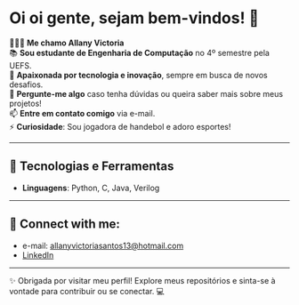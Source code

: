 # Oi oi gente, sejam bem-vindos! 👋  

👩🏽‍💻 **Me chamo Allany Victoria**  
📚 **Sou estudante de Engenharia de Computação** no 4º semestre pela UEFS.  
🤖 **Apaixonada por tecnologia e inovação**, sempre em busca de novos desafios.  
💬 **Pergunte-me algo** caso tenha dúvidas ou queira saber mais sobre meus projetos!  
📫 **Entre em contato comigo** via e-mail.  
⚡ **Curiosidade**: Sou jogadora de handebol e adoro esportes!   

---

## 🌟 Tecnologias e Ferramentas  
- **Linguagens**: Python, C, Java, Verilog
---
## 🤝 Connect with me:
- e-mail: allanyvictoriasantos13@hotmail.com
- [LinkedIn](https://www.linkedin.com/in/allanyvictoria)

---
✨ Obrigada por visitar meu perfil! Explore meus repositórios e sinta-se à vontade para contribuir ou se conectar. 💻  
